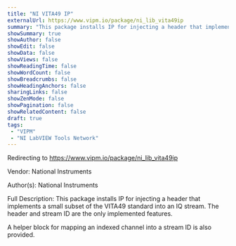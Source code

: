 ```yaml
---
title: "NI VITA49 IP"
externalUrl: https://www.vipm.io/package/ni_lib_vita49ip
summary: "This package installs IP for injecting a header that implements a small subset of the VITA49 standard into an IQ stream."
showSummary: true
showAuthor: false
showEdit: false
showData: false
showViews: false
showReadingTime: false
showWordCount: false
showBreadcrumbs: false
showHeadingAnchors: false
sharingLinks: false
showZenMode: false
showPagination: false
showRelatedContent: false
draft: true
tags:
 - "VIPM"
 - "NI LabVIEW Tools Network"
---
```


Redirecting to https://www.vipm.io/package/ni_lib_vita49ip

Vendor: National Instruments

Author(s): National Instruments
 
Full Description:
This package installs IP for injecting a header that implements a small subset of the VITA49 standard into an IQ stream.  The header and stream ID are the only implemented features.  

A helper block for mapping an indexed channel into a stream ID is also provided.